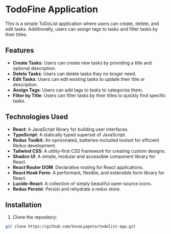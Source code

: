 # TodoFine Application

This is a simple ToDoList application where users can create, delete, and edit tasks. Additionally, users can assign tags to tasks and filter tasks by their titles.

## Features

- **Create Tasks**: Users can create new tasks by providing a title and optional description.
- **Delete Tasks**: Users can delete tasks they no longer need.
- **Edit Tasks**: Users can edit existing tasks to update their title or description.
- **Assign Tags**: Users can add tags to tasks to categorize them.
- **Filter by Title**: Users can filter tasks by their titles to quickly find specific tasks.

## Technologies Used

- **React**: A JavaScript library for building user interfaces.
- **TypeScript**: A statically typed superset of JavaScript.
- **Redux Toolkit**: An opinionated, batteries-included toolset for efficient Redux development.
- **Tailwind CSS**: A utility-first CSS framework for creating custom designs.
- **Shadcn UI**: A simple, modular and accessible component library for React.
- **React Router DOM**: Declarative routing for React applications.
- **React Hook Form**: A performant, flexible, and extensible form library for React.
- **Lucide-React**: A collection of simply beautiful open-source icons.
- **Redux Persist**: Persist and rehydrate a redux store.

## Installation

1. Clone the repository:

```bash
git clone https://github.com/VovaLyapota/todolist-app.git
```
